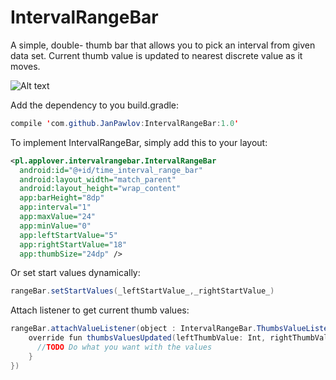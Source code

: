 # IntervalRangeBar

  A simple, double- thumb bar that allows you to pick an interval from given data set.
  Current thumb value is updated to nearest discrete value as it moves.

  ![Alt text](https://media.giphy.com/media/3o6nUQNQRXFZI3NsM8/giphy.gif)

  Add the dependency to you build.gradle:

  ```java
  compile 'com.github.JanPawlov:IntervalRangeBar:1.0'
  ```

  To implement IntervalRangeBar, simply add this to your layout:

  ```xml
  <pl.applover.intervalrangebar.IntervalRangeBar
    android:id="@+id/time_interval_range_bar"
    android:layout_width="match_parent"
    android:layout_height="wrap_content"
    app:barHeight="8dp"
    app:interval="1"
    app:maxValue="24"
    app:minValue="0"
    app:leftStartValue="5"
    app:rightStartValue="18"
    app:thumbSize="24dp" />
  ```

Or set start values dynamically:

```java
rangeBar.setStartValues(_leftStartValue_,_rightStartValue_)
```

Attach listener to get current thumb values:

```java
rangeBar.attachValueListener(object : IntervalRangeBar.ThumbsValueListener {
    override fun thumbsValuesUpdated(leftThumbValue: Int, rightThumbValue: Int) {
      //TODO Do what you want with the values
    }
})
```
